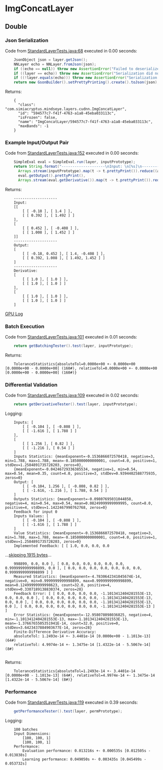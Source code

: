 # ImgConcatLayer
## Double
### Json Serialization
Code from [StandardLayerTests.java:68](../../../../../../../../src/main/java/com/simiacryptus/mindseye/test/StandardLayerTests.java#L68) executed in 0.00 seconds: 
```java
    JsonObject json = layer.getJson();
    NNLayer echo = NNLayer.fromJson(json);
    if ((echo == null)) throw new AssertionError("Failed to deserialize");
    if ((layer == echo)) throw new AssertionError("Serialization did not copy");
    if ((!layer.equals(echo))) throw new AssertionError("Serialization not equal");
    return new GsonBuilder().setPrettyPrinting().create().toJson(json);
```

Returns: 

```
    {
      "class": "com.simiacryptus.mindseye.layers.cudnn.ImgConcatLayer",
      "id": "594577c7-f41f-4763-a1a8-45eba033113c",
      "isFrozen": false,
      "name": "ImgConcatLayer/594577c7-f41f-4763-a1a8-45eba033113c",
      "maxBands": -1
    }
```



### Example Input/Output Pair
Code from [StandardLayerTests.java:152](../../../../../../../../src/main/java/com/simiacryptus/mindseye/test/StandardLayerTests.java#L152) executed in 0.00 seconds: 
```java
    SimpleEval eval = SimpleEval.run(layer, inputPrototype);
    return String.format("--------------------\nInput: \n[%s]\n--------------------\nOutput: \n%s\n--------------------\nDerivative: \n%s",
      Arrays.stream(inputPrototype).map(t -> t.prettyPrint()).reduce((a, b) -> a + ",\n" + b).get(),
      eval.getOutput().prettyPrint(),
      Arrays.stream(eval.getDerivative()).map(t -> t.prettyPrint()).reduce((a, b) -> a + ",\n" + b).get());
```

Returns: 

```
    --------------------
    Input: 
    [[
    	[ [ -0.18 ], [ 1.4 ] ],
    	[ [ 0.392 ], [ 1.492 ] ]
    ],
    [
    	[ [ 0.452 ], [ -0.408 ] ],
    	[ [ 1.008 ], [ 1.452 ] ]
    ]]
    --------------------
    Output: 
    [
    	[ [ -0.18, 0.452 ], [ 1.4, -0.408 ] ],
    	[ [ 0.392, 1.008 ], [ 1.492, 1.452 ] ]
    ]
    --------------------
    Derivative: 
    [
    	[ [ 1.0 ], [ 1.0 ] ],
    	[ [ 1.0 ], [ 1.0 ] ]
    ],
    [
    	[ [ 1.0 ], [ 1.0 ] ],
    	[ [ 1.0 ], [ 1.0 ] ]
    ]
```



[GPU Log](etc/cuda.log)

### Batch Execution
Code from [StandardLayerTests.java:101](../../../../../../../../src/main/java/com/simiacryptus/mindseye/test/StandardLayerTests.java#L101) executed in 0.01 seconds: 
```java
    return getBatchingTester().test(layer, inputPrototype);
```

Returns: 

```
    ToleranceStatistics{absoluteTol=0.0000e+00 +- 0.0000e+00 [0.0000e+00 - 0.0000e+00] (160#), relativeTol=0.0000e+00 +- 0.0000e+00 [0.0000e+00 - 0.0000e+00] (160#)}
```



### Differential Validation
Code from [StandardLayerTests.java:109](../../../../../../../../src/main/java/com/simiacryptus/mindseye/test/StandardLayerTests.java#L109) executed in 0.02 seconds: 
```java
    return getDerivativeTester().test(layer, inputPrototype);
```
Logging: 
```
    Inputs: [
    	[ [ -0.104 ], [ -0.808 ] ],
    	[ [ -1.616 ], [ 1.788 ] ]
    ],
    [
    	[ [ 1.256 ], [ 0.82 ] ],
    	[ [ -1.216 ], [ 0.54 ] ]
    ]
    Inputs Statistics: {meanExponent=-0.1536866072570418, negative=3, min=1.788, max=1.788, mean=-0.1850000000000001, count=4.0, positive=1, stdDev=1.2584891735728203, zeros=0},
    {meanExponent=-0.04246729336385534, negative=1, min=0.54, max=0.54, mean=0.35, count=4.0, positive=3, stdDev=0.9394402588775935, zeros=0}
    Output: [
    	[ [ -0.104, 1.256 ], [ -0.808, 0.82 ] ],
    	[ [ -1.616, -1.216 ], [ 1.788, 0.54 ] ]
    ]
    Outputs Statistics: {meanExponent=-0.09807695031044858, negative=4, min=0.54, max=0.54, mean=0.08249999999999995, count=8.0, positive=4, stdDev=1.1422467990762768, zeros=0}
    Feedback for input 0
    Inputs Values: [
    	[ [ -0.104 ], [ -0.808 ] ],
    	[ [ -1.616 ], [ 1.788 ] ]
    ]
    Value Statistics: {meanExponent=-0.1536866072570418, negative=3, min=1.788, max=1.788, mean=-0.1850000000000001, count=4.0, positive=1, stdDev=1.2584891735728203, zeros=0}
    Implemented Feedback: [ [ 1.0, 0.0, 0.0, 0.0
```
...[skipping 1915 bytes](etc/72.txt)...
```
    998899, 0.0, 0.0 ], [ 0.0, 0.0, 0.0, 0.0, 0.0, 0.0, 0.9999999999998899, 0.0 ], [ 0.0, 0.0, 0.0, 0.0, 0.0, 0.0, 0.0, 0.9999999999998899 ] ]
    Measured Statistics: {meanExponent=-4.7830642341045674E-14, negative=0, min=0.9999999999998899, max=0.9999999999998899, mean=0.12499999999998623, count=32.0, positive=4, stdDev=0.3307189138830374, zeros=28}
    Feedback Error: [ [ 0.0, 0.0, 0.0, 0.0, -1.1013412404281553E-13, 0.0, 0.0, 0.0 ], [ 0.0, 0.0, 0.0, 0.0, 0.0, -1.1013412404281553E-13, 0.0, 0.0 ], [ 0.0, 0.0, 0.0, 0.0, 0.0, 0.0, -1.1013412404281553E-13, 0.0 ], [ 0.0, 0.0, 0.0, 0.0, 0.0, 0.0, 0.0, -1.1013412404281553E-13 ] ]
    Error Statistics: {meanExponent=-12.958078098036825, negative=4, min=-1.1013412404281553E-13, max=-1.1013412404281553E-13, mean=-1.3766765505351941E-14, count=32.0, positive=0, stdDev=3.6423437884903677E-14, zeros=28}
    Finite-Difference Derivative Accuracy:
    absoluteTol: 1.2493e-14 +- 3.4401e-14 [0.0000e+00 - 1.1013e-13] (64#)
    relativeTol: 4.9974e-14 +- 1.3475e-14 [1.4322e-14 - 5.5067e-14] (8#)
    
```

Returns: 

```
    ToleranceStatistics{absoluteTol=1.2493e-14 +- 3.4401e-14 [0.0000e+00 - 1.1013e-13] (64#), relativeTol=4.9974e-14 +- 1.3475e-14 [1.4322e-14 - 5.5067e-14] (8#)}
```



### Performance
Code from [StandardLayerTests.java:119](../../../../../../../../src/main/java/com/simiacryptus/mindseye/test/StandardLayerTests.java#L119) executed in 0.39 seconds: 
```java
    getPerformanceTester().test(layer, permPrototype);
```
Logging: 
```
    100 batches
    Input Dimensions:
    	[100, 100, 1]
    	[100, 100, 1]
    Performance:
    	Evaluation performance: 0.013216s +- 0.000535s [0.012505s - 0.013838s]
    	Learning performance: 0.049050s +- 0.003435s [0.045499s - 0.053732s]
    
```

